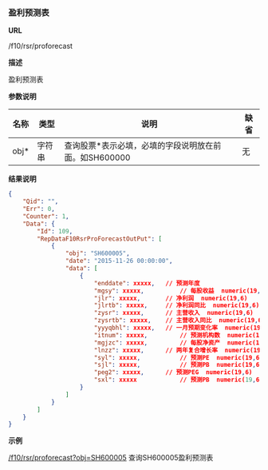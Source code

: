 
### 盈利预测表

**URL**

/f10/rsr/proforecast

**描述**

盈利预测表

**参数说明**

|名称|类型|说明|缺省|
| -------- | -------- | -------- | -------- |
|obj\*|字符串|查询股票\*表示必填，必填的字段说明放在前面。如SH600000|无|


**结果说明**

```json
{
    "Qid": "",
    "Err": 0,
    "Counter": 1,
    "Data": {
        "Id": 109,
        "RepDataF10RsrProForecastOutPut": [
            {
                "obj": "SH600005",
                "date": "2015-11-26 00:00:00",
                "data": [
                    {
						"enddate": xxxxx,   // 预测年度
						"mgsy": xxxxx,  		// 每股收益  numeric(19,6)    
						"jlr": xxxxx,  		// 净利润  numeric(19,6)      
						"jlrtb": xxxxx,  	// 净利润同比  numeric(19,6)            
						"zysr": xxxxx,    	// 主营收入  numeric(19,6)   
						"zysrtb": xxxxx,  	// 主营收入同比  numeric(19,6)             
						"yyyqbhl": xxxxx,  	// 一月预期变化率  numeric(19,6)           
						"itnum": xxxxx,  		// 预测机构数  numeric(19,6)        
						"mgjzc": xxxxx, 		// 每股净资产  numeric(19,6)            
						"lnzz": xxxxx, 		// 两年复合增长率  numeric(19,6)           
						"syl": xxxxx, 			// 预测PE  numeric(19,6)             
						"sjl": xxxxx, 			// 预测PB  numeric(19,6)                  
						"peg2": xxxxx, 		// 预测PEG  numeric(19,6)                 
						"sxl": xxxxx 			// 预测PB  numeric(19,6) 
                    }
                ]
            }
        ]
    }
}
```

**示例**

[/f10/rsr/proforecast?obj=SH600005]($APIHOST$/f10/rsr/proforecast?obj=SH600005)
查询SH600005盈利预测表
